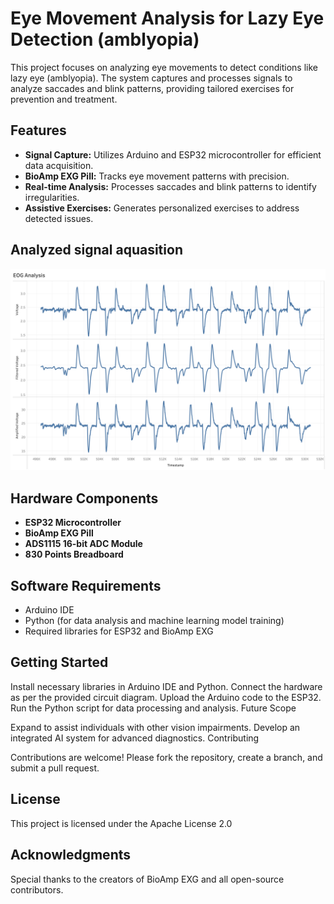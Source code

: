 # Eye Movement Analysis for Lazy Eye Detection (amblyopia)

This project focuses on analyzing eye movements to detect conditions like lazy eye (amblyopia). The system captures and processes signals to analyze saccades and blink patterns, providing tailored exercises for prevention and treatment.  

## Features  
- **Signal Capture:** Utilizes Arduino and ESP32 microcontroller for efficient data acquisition.  
- **BioAmp EXG Pill:** Tracks eye movement patterns with precision.  
- **Real-time Analysis:** Processes saccades and blink patterns to identify irregularities.
- **Assistive Exercises:** Generates personalized exercises to address detected issues.

## Analyzed signal aquasition
  ![EOG signal Pattern for dominated eye](signal.png)

## Hardware Components  
- **ESP32 Microcontroller**  
- **BioAmp EXG Pill**  
- **ADS1115 16-bit ADC Module**  
- **830 Points Breadboard**  

## Software Requirements  
- Arduino IDE  
- Python (for data analysis and machine learning model training)  
- Required libraries for ESP32 and BioAmp EXG  

## Getting Started  
Install necessary libraries in Arduino IDE and Python.
Connect the hardware as per the provided circuit diagram.
Upload the Arduino code to the ESP32.
Run the Python script for data processing and analysis.
Future Scope

Expand to assist individuals with other vision impairments.
Develop an integrated AI system for advanced diagnostics.
Contributing

Contributions are welcome! Please fork the repository, create a branch, and submit a pull request.

## License

This project is licensed under the Apache License 2.0

## Acknowledgments

Special thanks to the creators of BioAmp EXG and all open-source contributors.

